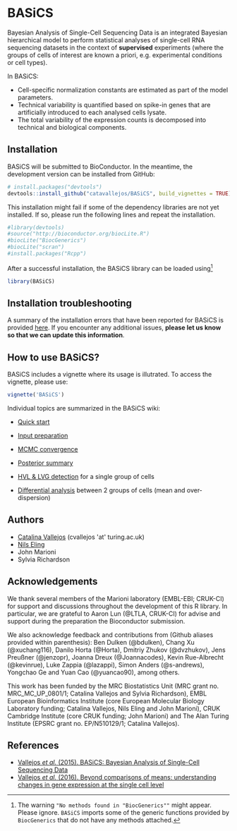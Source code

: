 # BASiCS

Bayesian Analysis of Single-Cell Sequencing Data is an integrated Bayesian hierarchical model to perform statistical analyses of single-cell RNA sequencing datasets in the context of **supervised** experiments (where the groups of cells of interest are known a priori, e.g. experimental conditions or cell types). 

In BASiCS:

- Cell-specific normalization constants are estimated as part of the model parameters.
- Technical variability is quantified based on spike-in genes that are artificially introduced to each analysed cells lysate.
- The total variability of the expression counts is decomposed into technical and biological components.

## Installation

BASiCS will be submitted to BioConductor. In the meantime, the development version can be installed from GitHub:

```R
# install.packages("devtools")
devtools::install_github("catavallejos/BASiCS", build_vignettes = TRUE)
```

This installation might fail if some of the dependency libraries are not yet installed. If so, please run the following lines and repeat the installation. 

```R
#library(devtools)
#source("http://bioconductor.org/biocLite.R")
#biocLite("BiocGenerics")
#biocLite("scran")
#install.packages("Rcpp")
```

After a successful installation, the BASiCS library can be loaded using[^footnoteInstall] 

```R
library(BASiCS)
```

[^footnoteInstall]: The warning `"No methods found in "BiocGenerics""` might appear. Please ignore. `BASiCS` imports some of the generic functions provided by `BiocGenerics` that do not have any methods attached.

## Installation troubleshooting

A summary of the installation errors that have been reported for BASiCS is provided [here](https://github.com/catavallejos/BASiCS/wiki/7.-Installation-troubleshooting). If you encounter any additional issues, **please let us know so that we can update this information**.

## How to use BASiCS?

BASiCS includes a vignette where its usage is illutrated. To access the vignette, please use:

```R
vignette('BASiCS')
```

Individual topics are summarized in the BASiCS wiki:

- [Quick start](https://github.com/catavallejos/BASiCS/wiki/1.-Quick-start)

- [Input preparation](https://github.com/catavallejos/BASiCS/wiki/2.-Input-preparation)

- [MCMC convergence](https://github.com/catavallejos/BASiCS/wiki/3.-MCMC-convergence)

- [Posterior summary](https://github.com/catavallejos/BASiCS/wiki/4.-Posterior-summary)

- [HVL & LVG detection](https://github.com/catavallejos/BASiCS/wiki/5.-HVG-&-LVG-detection) for a single group of cells

- [Differential analysis](https://github.com/catavallejos/BASiCS/wiki/6.-Differential-analysis) between 2 groups of cells (mean and over-dispersion)


<!---- To detect changes whose expression changes between 2 or more populations of cells (mean and over-dispersion), please refer to the supplementary material related to <a href="http://dx.doi.org/10.1186/s13059-016-0930-3">Vallejos <em>et al.</em>, 2016</a> TODO: a quick start for BASiCS. Like vignette("some-stuff") ---> 

## Authors

- [Catalina Vallejos](https://sites.google.com/view/catalinavallejos) (cvallejos 'at' turing.ac.uk)
- [Nils Eling](https://github.com/nilseling)
- John Marioni
- Sylvia Richardson

## Acknowledgements

We thank several members of the Marioni laboratory (EMBL-EBI; CRUK-CI) for support and discussions throughout the development of this R library. In particular, we are grateful to Aaron Lun (@LTLA, CRUK-CI) for advise and support during the preparation the Bioconductor submission. 

We also acknowledge feedback and contributions from (Github aliases provided within parenthesis): Ben Dulken (@bdulken), Chang Xu (@xuchang116), Danilo Horta (@Horta), Dmitriy Zhukov (@dvzhukov), Jens Preußner (@jenzopr), Joanna Dreux (@Joannacodes), Kevin Rue-Albrecht (@kevinrue), Luke Zappia (@lazappi), Simon Anders (@s-andrews), Yongchao Ge and Yuan Cao (@yuancao90), among others. 

This work has been funded by the MRC Biostatistics Unit (MRC grant no. MRC_MC_UP_0801/1; Catalina Vallejos and Sylvia Richardson), EMBL European Bioinformatics Institute (core European Molecular Biology Laboratory funding; Catalina Vallejos, Nils Eling and John Marioni), CRUK Cambridge Institute (core CRUK funding; John Marioni) and The Alan Turing Institute (EPSRC grant no. EP/N510129/1; Catalina Vallejos). 

## References

- <a href="http://dx.doi.org/10.1371/journal.pcbi.1004333">Vallejos <em>et al.</em> (2015). BASiCS: Bayesian Analysis of Single-Cell Sequencing Data </a>
- <a href="http://dx.doi.org/10.1186/s13059-016-0930-3">Vallejos <em>et al.</em> (2016). Beyond comparisons of means: understanding changes in gene expression at the single cell level</a>
